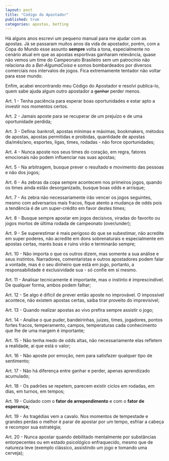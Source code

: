 ```yaml
---
layout: post
title: "Código do Apostador"
published: true
categories: apostas, betting
---
```


Há alguns anos escrevi um pequeno manual para me ajudar com as apostas. Já se passaram muitos anos da vida de apostador, porém, com a Copa do Mundo esse assunto **sempre** volta a tona, especialmente no cenário atual em que as apostas esportivas ganharam relevância, quase não vemos um time do Campeonato Brasileiro sem um patrocínio não relaciona do a _Bet-AlgumaCoisa_ e somos bombardeados por diversos comerciais nos intervalos de jogos. Fica extremamente tentador não voltar para esse mundo. 

Enfim, acabei encontrando meu Código do Apostador e resolvi publica-lo, quem sabe ajuda algum outro apostador a ~~ganhar~~ perder menos. 

Art. 1 - Tenha paciência para esperar boas oportunidades e estar apto a investir nos momentos certos.

Art. 2 - Jamais aposte para se recuperar de um prejuízo e de uma oportunidade perdida;

Art. 3 - Defina: bankroll, apostas mínimas e máximas, bookmakers, métodos de apostas, apostas permitidas e proibidas, quantidade de apostas dia/mês/ano, esportes, ligas, times, rodadas - não force oportunidades; 

Art. 4 - Nunca aposte nos seus times do coração, em regra, fatores emocionais não podem influenciar nas suas apostas; 

Art. 5 - Na arbitragem, busque prever o resultado e movimento das pessoas e não dos jogos; 

Art. 6 - As zebras da copa sempre acontecem nos primeiros jogos, quando os times ainda estão desorganizado, busque boas odds e arrisque; 

Art. 7 - As zebra não necessariamente irão vencer os jogos seguintes, mesmo com adversarios mais fracos, fique atento a mudança de odds pois a tendência é de um super-crédito em favor destes times;  

Art. 8 - Busque sempre apostar em jogos decisivos, viradas do favorito ou jogos mortos de última rodada de campeonato (over/under); 

Art. 9 - Se superestimar é mais perigoso do que se subestimar, não acredite em super poderes, não acredite em dons sobrenaturais e especialmente em apostas certas, marés boas e ruins virão e terminarão sempre;

Art. 10 - Não importa o que os outros dizem, mas somente a sua análise e seus instintos. Narradores, comentaristas e outros apostadores podem falar a vontade, mas é o seu dinheiro que está em jogo, portanto, a responsabilidade é exclusividade sua - só confie em si mesmo.

Art. 11 - Analisar tecnicamente é importante, mas o instinto é imprescindível. De qualquer forma, ambos podem falhar;

Art. 12 - Se algo é difícil de prever então aposte no improvável. O impossível acontece, não existem apostas certas, saiba tirar proveito do imprevisível;
 
Art. 13 - Quando realizar apostas ao vivo prefira sempre assistir o jogo;

Art. 14 - Analise o que puder, bandeirinhas, juizes, times, jogadores, pontos fortes fracos, temperamento, campos, temperaturas cada conhecimento que lhe de uma margem é importante;

Art. 15 - Não tenha medo de odds altas, não necessariamente elas refletem a realidade, aí que está o valor;

Art. 16 - Não aposte por emoção, nem para satisfazer qualquer tipo de sentimento;

Art. 17 - Não há diferença entre ganhar e perder, apenas aprendizado acumulado;

Art. 18 - Os padrões se repetem, parecem existir ciclos em rodadas, em dias, em turnos, em tempos;

Art. 19 - Cuidado com o **fator de arrependimento** e com o **fator de esperança;**

Art. 19 - As tragédias vem a cavalo. Nos momentos de tempestade e grandes perdas o melhor é parar de apostar por um tempo, esfriar a cabeça e recompor sua estratégia;

Art. 20 - Nunca apostar quando debilitado mentalmente por substâncias entorpecentes ou em estado psicológico enfraquecido, mesmo que de natureza leve (exemplo clássico, assistindo um jogo e tomando uma cerveja);